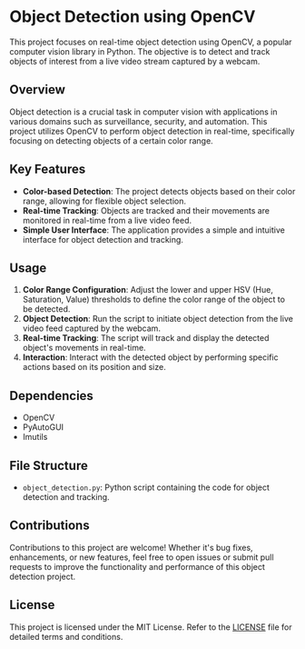 # Object Detection using OpenCV

This project focuses on real-time object detection using OpenCV, a popular computer vision library in Python. The objective is to detect and track objects of interest from a live video stream captured by a webcam.

## Overview

Object detection is a crucial task in computer vision with applications in various domains such as surveillance, security, and automation. This project utilizes OpenCV to perform object detection in real-time, specifically focusing on detecting objects of a certain color range.

## Key Features

- **Color-based Detection**: The project detects objects based on their color range, allowing for flexible object selection.
- **Real-time Tracking**: Objects are tracked and their movements are monitored in real-time from a live video feed.
- **Simple User Interface**: The application provides a simple and intuitive interface for object detection and tracking.

## Usage

1. **Color Range Configuration**: Adjust the lower and upper HSV (Hue, Saturation, Value) thresholds to define the color range of the object to be detected.
2. **Object Detection**: Run the script to initiate object detection from the live video feed captured by the webcam.
3. **Real-time Tracking**: The script will track and display the detected object's movements in real-time.
4. **Interaction**: Interact with the detected object by performing specific actions based on its position and size.

## Dependencies

- OpenCV
- PyAutoGUI
- Imutils

## File Structure

- `object_detection.py`: Python script containing the code for object detection and tracking.
  
## Contributions

Contributions to this project are welcome! Whether it's bug fixes, enhancements, or new features, feel free to open issues or submit pull requests to improve the functionality and performance of this object detection project.

## License

This project is licensed under the MIT License. Refer to the [LICENSE](LICENSE) file for detailed terms and conditions.
